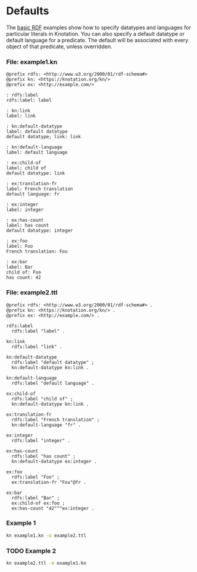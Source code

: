 # Defaults

The [basic RDF](basic-rdf.md) examples show how to specify datatypes and languages for particular literals in Knotation. You can also specify a default datatype or default language for a predicate. The default will be associated with every object of that predicate, unless overridden.


### File: example1.kn

```kn
@prefix rdfs: <http://www.w3.org/2000/01/rdf-schema#>
@prefix kn: <https://knotation.org/kn/>
@prefix ex: <http://example.com/>

: rdfs:label
rdfs:label: label

: kn:link
label: link

: kn:default-datatype
label: default datatype
default datatype; link: link

: kn:default-language
label: default language

: ex:child-of
label: child of
default datatype: link

: ex:translation-fr
label: French translation
default language: fr

: ex:integer
label: integer

: ex:has-count
label: has count
default datatype: integer

: ex:foo
label: Foo
French translation: Fou

: ex:bar
label: Bar
child of: Foo
has count: 42
```

### File: example2.ttl

```ttl
@prefix rdfs: <http://www.w3.org/2000/01/rdf-schema#> .
@prefix kn: <https://knotation.org/kn/> .
@prefix ex: <http://example.com/> .

rdfs:label
  rdfs:label "label" .

kn:link
  rdfs:label "link" .

kn:default-datatype
  rdfs:label "default datatype" ;
  kn:default-datatype kn:link .

kn:default-language
  rdfs:label "default language" .

ex:child-of
  rdfs:label "child of" ;
  kn:default-datatype kn:link .

ex:translation-fr
  rdfs:label "French translation" ;
  kn:default-language "fr" .

ex:integer
  rdfs:label "integer" .

ex:has-count
  rdfs:label "has count" ;
  kn:default-datatype ex:integer .

ex:foo
  rdfs:label "Foo" ;
  ex:translation-fr "Fou"@fr .

ex:bar
  rdfs:label "Bar" ;
  ex:child-of ex:foo ;
  ex:has-count "42"^^ex:integer .
```

### Example 1

```sh
kn example1.kn -o example2.ttl
```

### TODO Example 2

```sh
kn example2.ttl -o example1.kn
```

